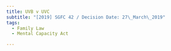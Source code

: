 ```yaml
---
title: UVB v UVC
subtitle: "[2019] SGFC 42 / Decision Date: 27\_March\_2019"
tags:
  - Family Law
  - Mental Capacity Act

---
```

